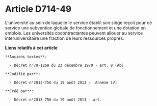 # Article D714-49

L'université au sein de laquelle le service établit son siège reçoit pour ce service une subvention globale de fonctionnement
et une dotation en emplois. Les universités cocontractantes peuvent allouer au service interuniversitaire une fraction de
leurs ressources propres.

**Liens relatifs à cet article**

	**Anciens textes**:

	  - Décret n°70-1269 du 23 décembre 1970 - art. 9 (Ab)

	**Codifié par**:

	  - Décret n°2013-756 du 19 août 2013 -  Annexe (V)

	**Créé par**:

	  - Décret n°2013-756 du 19 août 2013 - art.
